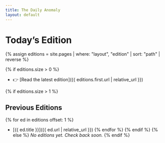 ```yaml
---
title: The Daily Anomaly
layout: default
---
```


# Today’s Edition

{% assign editions = site.pages
  | where: "layout", "edition"
  | sort: "path" | reverse %}

{% if editions.size > 0 %}
- 👉 [Read the latest edition]({{ editions.first.url | relative_url }})

{% if editions.size > 1 %}
## Previous Editions
{% for ed in editions offset: 1 %}
- [{{ ed.title }}]({{ ed.url | relative_url }})
{% endfor %}
{% endif %}
{% else %}
*No editions yet. Check back soon.*
{% endif %}

